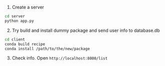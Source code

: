 1. Create a server

```bash
cd server
python app.py
```

2. Try build and install dummy package and send user info to database.db

```bash
cd client
conda build recipe
conda install /path/to/the/new/package
```

3. Check info. Open
`http://localhost:8000/list`
